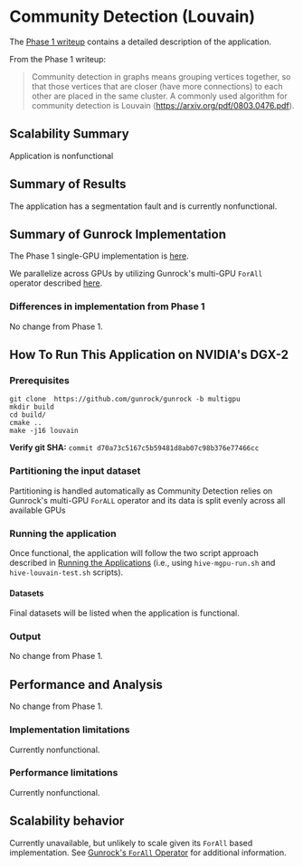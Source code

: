 # Community Detection (Louvain)

The [Phase 1 writeup]((../hive/hive_louvain.md)) contains a detailed description of the application.

From the Phase 1 writeup:

> Community detection in graphs means grouping vertices together, so that those vertices that are closer (have more connections) to each other are placed in the same cluster. A commonly used algorithm for community detection is Louvain (<https://arxiv.org/pdf/0803.0476.pdf>).

## Scalability Summary

Application is nonfunctional

## Summary of Results

The application has a segmentation fault and is currently nonfunctional.

## Summary of Gunrock Implementation

The Phase 1 single-GPU implementation is [here](../hive/hive_louvain).

We parallelize across GPUs by utilizing Gunrock's multi-GPU `ForAll` operator described [here](#gunrocks-forall-operator).

### Differences in implementation from Phase 1

No change from Phase 1.


## How To Run This Application on NVIDIA's DGX-2

### Prerequisites
```
git clone  https://github.com/gunrock/gunrock -b multigpu
mkdir build
cd build/
cmake ..
make -j16 louvain
```
**Verify git SHA:** `commit d70a73c5167c5b59481d8ab07c98b376e77466cc`

### Partitioning the input dataset

Partitioning is handled automatically as Community Detection relies on Gunrock's multi-GPU `ForALL` operator and its data is split evenly across all available GPUs

### Running the application

Once functional, the application will follow the two script approach described in [Running the Applications](#running-the-applications) (i.e., using `hive-mgpu-run.sh` and `hive-louvain-test.sh` scripts).

#### Datasets

Final datasets will be listed when the application is functional.


### Output

No change from Phase 1.


## Performance and Analysis

No change from Phase 1.


### Implementation limitations

Currently nonfunctional.

### Performance limitations

Currently nonfunctional.

## Scalability behavior

Currently unavailable, but unlikely to scale given its `ForAll` based implementation. See [Gunrock's `ForAll` Operator](#gunrocks-forall-operator) for additional information.
